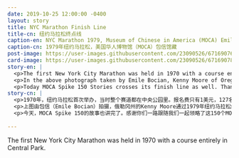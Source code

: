 ```yaml
---
date: 2019-10-25 12:00:00 -0400
layout: story
title: NYC Marathon Finish Line
title-cn: 纽约马拉松终点线
caption-en: NYC Marathon 1979, Museum of Chinese in America (MOCA) Emile Bocian collection
caption-cn: 1979年纽约马拉松，美国华人博物馆（MOCA）包信馆藏
post-image: https://user-images.githubusercontent.com/23090526/67169076-1924a300-f377-11e9-98c4-6245bc0aef3a.jpg
card-image: https://user-images.githubusercontent.com/23090526/67169078-1a55d000-f377-11e9-94e1-859dafb0a679.jpg
story-en: |
  <p>The first New York City Marathon was held in 1970 with a course entirely in Central Park. The entry fee was just $1 and only 55 out of the 127 entrants finished, receiving cheap wristwatches and baseball or bowling trophies as prizes. Today, the New York City Marathon is the world’s largest and most popular marathon, with over 52,000 finishers in 2018.</p>
  <p>In the above photograph taken by Emile Bocian, Kenny Moore of Oregon crosses the finish line of the 1979 New York City Marathon; placing 51st out of 10,455 runners with an official time of 2:25:13. Last year, Nancy Yao Maasbach, President of MOCA, and Yue Ma, Director of Collections at MOCA ran as two of the seven members on the MOCA charity team. The team raised a total of $88,000 to support the museum’s mission. They are both running again this year.</p>
  <p>Today MOCA Spike 150 Stories crosses its finish line as well. Thank you for following along on our journey through 150 stories told from items in MOCA’s collection. Next week, our team of 40 runners will participate in the 49 th New York City Marathon. To support MOCA’s mission and help us beat last year’s fundraising record, you can donate to the MOCA Team <a href="https://www.crowdrise.com/o/en/campaign/moca-spike-150">here</a>. Wish our runners luck as they run on Sunday, November 3rd!</p>
story-cn: |
  <p>1970年，纽约马拉松首次举办，当时整个赛道都在中央公园里。报名费只有1美元，127名参赛者中只有55人完成了比赛，他们获得了便宜的手表和棒球或保龄球奖杯作为奖品。今天，纽约马拉松是世界上规模最大、最受欢迎的马拉松比赛，2018年有超过5.2万名选手完成比赛。</p>
  <p>上图由包信（Emile Bocian）拍摄，俄勒冈州的Kenny Moore通过1979年纽约马拉松终点线；在10,455名选手中排名51，官方成绩为2时25分13秒。去年，美国华人博物馆（MOCA）馆长姚南薰（Nancy Yao Maasbach），馆藏研究中心主任马越（Yue Ma）加入MOCA七人慈善团队完成了比赛，为MOCA 的发展募款8万8 千元。 她们二位今年将继续加入MOCA慈善团队参加比赛。</p>
  <p>今天，MOCA Spike 150的故事也讲完了。感谢你们一路跟随我们一起领略了这150个MOCA馆藏中的故事。下周，我们MOCA慈善团队的40位跑者将上场参加第49届纽约马拉松比赛。请支持MOCA的使命并帮助我们打破去年的募款记录，您可以在<a href="https://www.crowdrise.com/o/en/campaign/moca-spike-150">这里</a>捐款给MOCA团队，祝我们的队员11月3日比赛好运！</p>
 
---
```

The first New York City Marathon was held in 1970 with a course entirely in Central Park.
